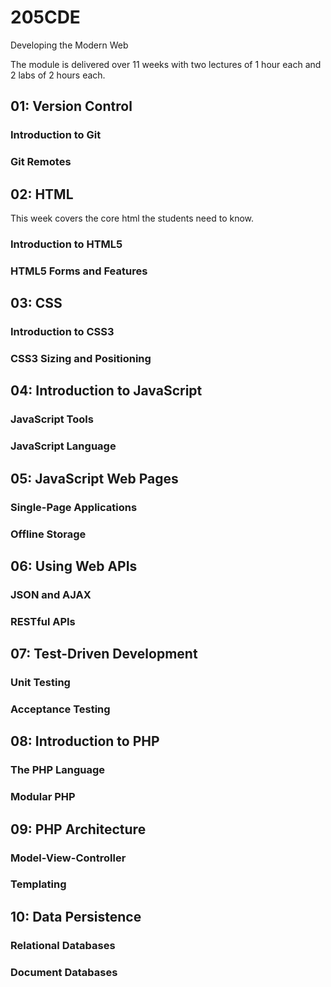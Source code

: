 # 205CDE
Developing the Modern Web

The module is delivered over 11 weeks with two lectures of 1 hour each and 2 labs of 2 hours each.

## 01: Version Control

### Introduction to Git

### Git Remotes

## 02: HTML
This week covers the core html the students need to know.

### Introduction to HTML5

### HTML5 Forms and Features

## 03: CSS

### Introduction to CSS3

### CSS3 Sizing and Positioning

## 04: Introduction to JavaScript

### JavaScript Tools

### JavaScript Language

## 05: JavaScript Web Pages

### Single-Page Applications

### Offline Storage

## 06: Using Web APIs

### JSON and AJAX

### RESTful APIs

## 07: Test-Driven Development

### Unit Testing

### Acceptance Testing

## 08: Introduction to PHP

### The PHP Language

### Modular PHP

## 09: PHP Architecture

### Model-View-Controller

### Templating

## 10: Data Persistence

### Relational Databases

### Document Databases
